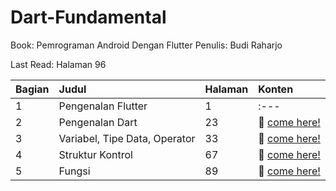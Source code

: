 # Dart-Fundamental

Book: Pemrograman Android Dengan Flutter
Penulis: Budi Raharjo

Last Read: Halaman 96

| Bagian | Judul                         | Halaman |Konten|
| :----- | :---------------------------- | :------ |:---|
| 1      | Pengenalan Flutter            | 1       |:---|
| 2      | Pengenalan Dart               | 23      |:rocket: [come here!](https://github.com/ardithlutf/Dart-Fundamental/tree/master/Hello%20Dart)|
| 3      | Variabel, Tipe Data, Operator | 33      |:rocket: [come here!](https://github.com/ardithlutf/Dart-Fundamental/tree/master/Variabel%2C%20Tipe%20Data%2C%20Operator)|
| 4      | Struktur Kontrol              | 67      |:rocket: [come here!](https://github.com/ardithlutf/Dart-Fundamental/tree/master/Struktur%20Kontrol)|
| 5      | Fungsi                        | 89      |:rocket: [come here!](https://github.com/ardithlutf/Dart-Fundamental/tree/master/Fungsi)|
